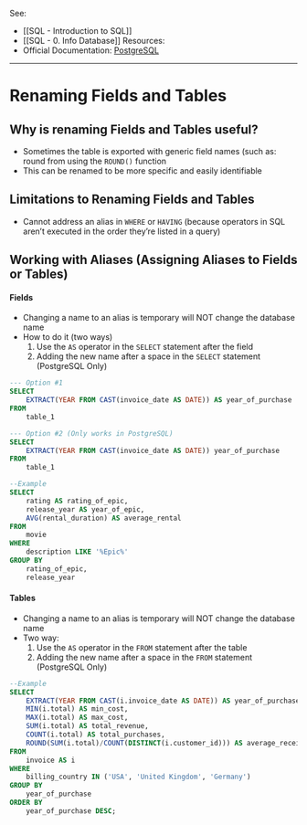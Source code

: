 See:
* [[SQL - Introduction to SQL]]
* [[SQL - 0. Info Database]]
Resources:
* Official Documentation: [PostgreSQL](https://www.postgresql.org/docs/current/datatype.html)

---

# Renaming Fields and Tables

## Why is renaming Fields and Tables useful?
* Sometimes the table is exported with generic field names (such as: round from using the `ROUND()` function
* This can be renamed to be more specific and easily identifiable 

## Limitations to Renaming Fields and Tables
* Cannot address an alias in `WHERE` or `HAVING` (because operators in SQL aren’t executed in the order they’re listed in a query)

## Working with Aliases (Assigning Aliases to Fields or Tables)
#### Fields
* Changing a name to an alias is temporary will NOT change the database name
* How to do it (two ways)
	1) Use the `AS` operator in the `SELECT` statement after the field
	2) Adding the new name after a space in the `SELECT` statement (PostgreSQL Only)
```sql
--- Option #1
SELECT 
	EXTRACT(YEAR FROM CAST(invoice_date AS DATE)) AS year_of_purchase
FROM
	table_1
```

```SQL
--- Option #2 (Only works in PostgreSQL)
SELECT 
	EXTRACT(YEAR FROM CAST(invoice_date AS DATE)) year_of_purchase
FROM
	table_1
```

```SQL
--Example
SELECT 
	rating AS rating_of_epic,
	release_year AS year_of_epic,
	AVG(rental_duration) AS average_rental
FROM 
	movie 
WHERE 
	description LIKE '%Epic%'
GROUP BY 
	rating_of_epic,
	release_year
```

#### Tables
* Changing a name to an alias is temporary will NOT change the database name
* Two way:
	1) Use the `AS` operator in the `FROM` statement after the table
	2) Adding the new name after a space in the `FROM` statement (PostgreSQL Only)
```SQL
--Example
SELECT 
	EXTRACT(YEAR FROM CAST(i.invoice_date AS DATE)) AS year_of_purchase,
	MIN(i.total) AS min_cost,
	MAX(i.total) AS max_cost,
	SUM(i.total) AS total_revenue,
	COUNT(i.total) AS total_purchases,
	ROUND(SUM(i.total)/COUNT(DISTINCT(i.customer_id))) AS average_receipt
FROM 
	invoice AS i
WHERE 
	billing_country IN ('USA', 'United Kingdom', 'Germany')
GROUP BY 
	year_of_purchase
ORDER BY 
	year_of_purchase DESC; 
```
